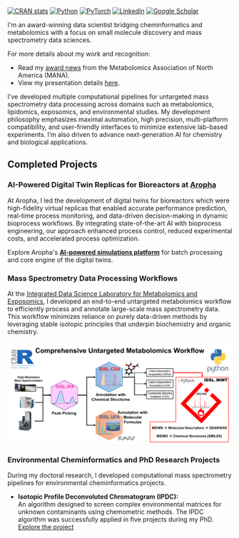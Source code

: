 <!-- badges: start -->
[![CRAN stats](https://img.shields.io/badge/R-276DC3?style=for-the-badge&logo=r&logoColor=white)](https://CRAN.R-project.org/package=IDSL.IPA)
[![Python](https://img.shields.io/badge/python-3670A0?style=for-the-badge&logo=python&logoColor=ffdd54)](https://github.com/idslme/IDSL_MINT)
[![PyTorch](https://img.shields.io/badge/PyTorch-EE4C2C?style=for-the-badge&logo=pytorch&logoColor=white)](https://github.com/idslme/IDSL_MINT)
[![LinkedIn](https://img.shields.io/badge/LinkedIn-0077B5?style=for-the-badge&logo=linkedin&logoColor=white)](https://www.linkedin.com/in/sadjad-fakouri-baygi-31b5a856)
[![Google Scholar](https://img.shields.io/badge/Google%20Scholar-4285F4?style=for-the-badge&logo=google-scholar&logoColor=white)](https://scholar.google.com/citations?hl=en&user=WzBF1YMAAAAJ)
<!-- badges: end -->

I'm an award-winning data scientist bridging cheminformatics and metabolomics with a focus on small molecule discovery and mass spectrometry data sciences. 

For more details about my work and recognition:
- Read my [award news](https://mountsinaiexposomics.org/dr-sadjad-fakouri-baygi-wins-the-mark-p-styczynski-early-career-award-in-computational-metabolomics-from-metabolomics-association-of-north-america-mana/) from the Metabolomics Association of North America (MANA).
- View my presentation details [here](https://metabolomicscentre.ca/metabonews-november-issue-mana-conference-presenters).

I've developed multiple computational pipelines for untargeted mass spectrometry data processing across domains such as metabolomics, lipidomics, exposomics, and environmental studies. My development philosophy emphasizes maximal automation, high precision, multi-platform compatibility, and user-friendly interfaces to minimize extensive lab-based experiments. I’m also driven to advance next-generation AI for chemistry and biological applications.

## Completed Projects

### AI-Powered Digital Twin Replicas for Bioreactors at [Aropha](https://github.com/Aropha)
At Aropha, I led the development of digital twins for bioreactors which were high-fidelity virtual replicas that enabled accurate performance prediction, real-time process monitoring, and data-driven decision-making in dynamic bioprocess workflows. By integrating state-of-the-art AI with bioprocess engineering, our approach enhanced process control, reduced experimental costs, and accelerated process optimization.

Explore Aropha's [**AI-powered simulations platform**](https://ai.aropha.com) for batch processing and core engine of the digital twins.

### Mass Spectrometry Data Processing Workflows
At the [Integrated Data Science Laboratory for Metabolomics and Exposomics](https://github.com/idslme), I developed an end-to-end untargeted metabolomics workflow to efficiently process and annotate large-scale mass spectrometry data. This workflow minimizes reliance on purely data-driven methods by leveraging stable isotopic principles that underpin biochemistry and organic chemistry.

<div align="center">
  <img src="https://github.com/sajfb/sajfb/blob/main/Comprehensive_Untargeted_Metabolomics_Workflow.PNG" alt="Comprehensive Untargeted Metabolomics Workflow" width="600">
</div>

### Environmental Cheminformatics and PhD Research Projects
During my doctoral research, I developed computational mass spectrometry pipelines for environmental cheminformatics projects.

- **Isotopic Profile Deconvoluted Chromatogram (IPDC):**  
  An algorithm designed to screen complex environmental matrices for unknown contaminants using chemometric methods. The IPDC algorithm was successfully applied in five projects during my PhD.  
  [Explore the project](https://github.com/sajfb/Isotopic-Profile-Deconvolution-Chromatogram-IPDC-algorithm)
